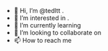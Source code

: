 - 👋 Hi, I’m @tedltt .
- 👀 I’m interested in .
- 🌱 I’m currently learning 
- 💞️ I’m looking to collaborate on 
- 📫 How to reach me 

<!---
tedltt/tedltt is a ✨ special ✨ repository because its `README.md` (this file) appears on your GitHub profile.
You can click the Preview link to take a look at your changes.
--->
